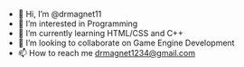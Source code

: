 - 👋 Hi, I’m @drmagnet11
- 👀 I’m interested in Programming
- 🌱 I’m currently learning HTML/CSS and C++
- 💞️ I’m looking to collaborate on Game Engine Development
- 📫 How to reach me drmagnet1234@gmail.com

<!---
drmagnet11/drmagnet11 is a ✨ special ✨ repository because its `README.md` (this file) appears on your GitHub profile.
You can click the Preview link to take a look at your changes.
--->
